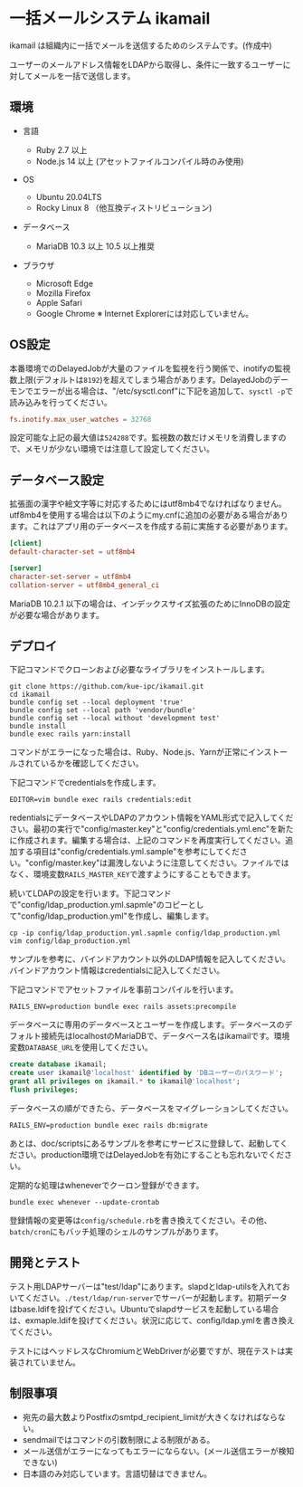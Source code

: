 # 一括メールシステム ikamail

ikamail は組織内に一括でメールを送信するためのシステムです。(作成中)

ユーザーのメールアドレス情報をLDAPから取得し、条件に一致するユーザーに対してメールを一括で送信します。

## 環境

* 言語
    * Ruby 2.7 以上
    * Node.js 14 以上 (アセットファイルコンパイル時のみ使用)

* OS
    * Ubuntu 20.04LTS
    * Rocky Linux 8 （他互換ディストリビューション)

* データベース
    * MariaDB 10.3 以上 10.5 以上推奨

* ブラウザ
    * Microsoft Edge
    * Mozilla Firefox
    * Apple Safari
    * Google Chrome
    ※ Internet Explorerには対応していません。

## OS設定

本番環境でのDelayedJobが大量のファイルを監視を行う関係で、inotifyの監視数上限(デフォルトは`8192`)を超えてしまう場合があります。DelayedJobのデーモンでエラーが出る場合は、"/etc/sysctl.conf"に下記を追加して、`sysctl -p`で読み込みを行ってください。

```/etc/sysctl.conf
fs.inotify.max_user_watches = 32768
```

設定可能な上記の最大値は`524288`です。監視数の数だけメモリを消費しますので、メモリが少ない環境では注意して設定してください。

## データベース設定

拡張面の漢字や絵文字等に対応するためにはutf8mb4でなければなりません。utf8mb4を使用する場合は以下のようにmy.cnfに追加の必要がある場合があります。これはアプリ用のデータベースを作成する前に実施する必要があります。

```my.cnf
[client]
default-character-set = utf8mb4

[server]
character-set-server = utf8mb4
collation-server = utf8mb4_general_ci
```

MariaDB 10.2.1 以下の場合は、インデックスサイズ拡張のためにInnoDBの設定が必要な場合があります。

## デプロイ

下記コマンドでクローンおよび必要なライブラリをインストールします。

```
git clone https://github.com/kue-ipc/ikamail.git
cd ikamail
bundle config set --local deployment 'true'
bundle config set --local path 'vendor/bundle'
bundle config set --local without 'development test'
bundle install
bundle exec rails yarn:install
```

コマンドがエラーになった場合は、Ruby、Node.js、Yarnが正常にインストールされているかを確認してください。

下記コマンドでcredentialsを作成します。

```
EDITOR=vim bundle exec rails credentials:edit
```

redentialsにデータベースやLDAPのアカウント情報をYAML形式で記入してください。最初の実行で"config/master.key"と"config/credentials.yml.enc"を新たに作成されます。編集する場合は、上記のコマンドを再度実行してください。追加する項目は"config/credentials.yml.sample"を参考にしてください。"config/master.key"は漏洩しないように注意してください。ファイルではなく、環境変数`RAILS_MASTER_KEY`で渡すようにすることもできます。

続いてLDAPの設定を行います。下記コマンドで"config/ldap_production.yml.sapmle"のコピーとして"config/ldap_production.yml"を作成し、編集します。

```
cp -ip config/ldap_production.yml.sapmle config/ldap_production.yml
vim config/ldap_production.yml
```

サンプルを参考に、バインドアカウント以外のLDAP情報を記入してください。バインドアカウント情報はcredentialsに記入してください。

下記コマンドでアセットファイルを事前コンパイルを行います。

```
RAILS_ENV=production bundle exec rails assets:precompile
```

データベースに専用のデータベースとユーザーを作成します。データベースのデフォルト接続先はlocalhostのMariaDBで、データベース名はikamailです。環境変数`DATABASE_URL`を使用してください。

```SQL
create database ikamail;
create user ikamail@'localhost' identified by 'DBユーザーのパスワード';
grant all privileges on ikamail.* to ikamail@'localhost';
flush privileges;
```

データベースの順ができたら、データベースをマイグレーションしてください。

```
RAILS_ENV=production bundle exec rails db:migrate
```

あとは、doc/scriptsにあるサンプルを参考にサービスに登録して、起動してください。production環境ではDelayedJobを有効にすることも忘れないでください。

定期的な処理はwheneverでクーロン登録ができます。

```
bundle exec whenever --update-crontab
```

登録情報の変更等は`config/schedule.rb`を書き換えてください。その他、`batch/cron`にもバッチ処理のシェルのサンプルがあります。

## 開発とテスト

テスト用LDAPサーバーは"test/ldap"にあります。slapdとldap-utilsを入れておいてください。`./test/ldap/run-server`でサーバーが起動します。初期データはbase.ldifを投げてください。Ubuntuでslapdサービスを起動している場合は、exmaple.ldifを投げてください。状況に応じて、config/ldap.ymlを書き換えてください。

テストにはヘッドレスなChromiumとWebDriverが必要ですが、現在テストは実装されていません。

## 制限事項

* 宛先の最大数よりPostfixのsmtpd_recipient_limitが大きくなければならない。
* sendmailではコマンドの引数制限による制限がある。
* メール送信がエラーになってもエラーにならない。(メール送信エラーが検知できない)
* 日本語のみ対応しています。言語切替はできません。
